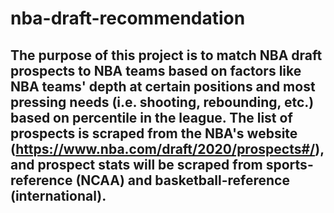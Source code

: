 # nba-draft-recommendation

## The purpose of this project is to match NBA draft prospects to NBA teams based on factors like NBA teams' depth at certain positions and most pressing needs (i.e. shooting, rebounding, etc.) based on percentile in the league. The list of prospects is scraped from the NBA's website (https://www.nba.com/draft/2020/prospects#/), and prospect stats will be scraped from sports-reference (NCAA) and basketball-reference (international). 
